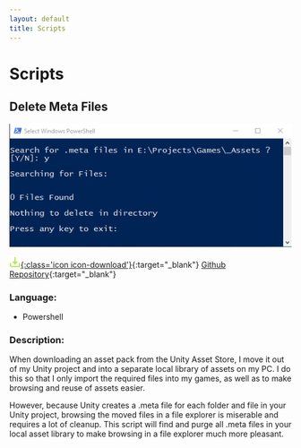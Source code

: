 ```yaml
---
layout: default
title: Scripts
---
```


# Scripts

## Delete Meta Files

![Delete_Meta_Files](assets/images/screenshots/Delete_Meta_Files.PNG)

[![Download](assets/images/icons/download.png){:class='icon icon-download'}](https://github.com/Fenris42/Delete_Meta_Files){:target="_blank"}
[Github Repository](https://github.com/Fenris42/Delete_Meta_Files){:target="_blank"}  

### Language:
- Powershell

### Description:

When downloading an asset pack from the Unity Asset Store, I move it out of my Unity project and into a separate local library of assets on my PC. I do this so that I only import the required files into my games, as well as  to make browsing and reuse of assets easier.

However, because Unity creates a .meta file for each folder and file in your Unity project, browsing the moved files in a file explorer is miserable and requires a lot of cleanup. This script will find and purge all .meta files in your local asset library to make browsing in a file explorer much more pleasant.

